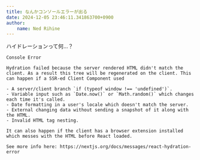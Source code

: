 ```yaml
---
title: なんかコンソールエラーが出る
date: 2024-12-05 23:46:11.341863700+0900
author:
    name: Ned Rihine
---
```


ハイドレーションって何…？

    Console Error

    Hydration failed because the server rendered HTML didn't match the client. As a result this tree will be regenerated on the client. This can happen if a SSR-ed Client Component used

    - A server/client branch `if (typeof window !== 'undefined')`.
    - Variable input such as `Date.now()` or `Math.random()` which changes each time it's called.
    - Date formatting in a user's locale which doesn't match the server.
    - External changing data without sending a snapshot of it along with the HTML.
    - Invalid HTML tag nesting.

    It can also happen if the client has a browser extension installed which messes with the HTML before React loaded.

    See more info here: https://nextjs.org/docs/messages/react-hydration-error
